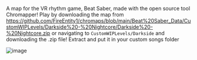 A map for the VR rhythm game, Beat Saber, made with the open source tool Chromapper! Play by downloading the map from https://github.com/FireEntity1/chromaps/blob/main/Beat%20Saber_Data/CustomWIPLevels/Darkside%20-%20Nightcore/Darkside%20-%20Nightcore.zip or navigating to `CustomWIPLevels/Darkside` and downloading the .zip file! Extract and put it in your custom songs folder

![image](https://github.com/user-attachments/assets/390fd91d-0220-435a-9659-bae0f4ca8c0a)
